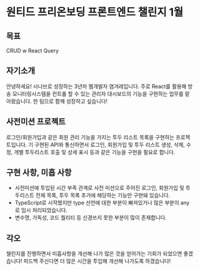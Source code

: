 # 원티드 프리온보딩 프론트엔드 챌린지 1월
## 목표
CRUD w React Query

## 자기소개
안녕하세요!
시나브로 성장하는 3년차 웹개발자 염겨레입니다.
주로 React를 활용해 방송 모니터링시스템을 컨트롤 할 수 있는
관리자 대시보드의 기능을 구현하는 업무를 맡아왔습니다.
한 팀으로 함께 성장하고 싶습니다!

## 사전미션 프로젝트
로그인/회원가입과 같은 회원 관리 기능을 가지는 투두 리스트 목록을 구현하는 프로젝트입니다. 
기 구현된 API와 통신하면서 로그인, 회원가입 및 투두 리스트 생성, 삭제, 수정, 개별 투두리스트 호출 및 상세 표시 등과 같은 기능을 구현을 필요로 합니다.

## 구현 사항, 미흡 사항
- 사전미션에 투입된 시간 부족 관계로 사전 미션으로 주어진 로그인, 회원가입 및 투두리스트 전체 목록, 투두 목록 추가에 해당하는 기능만 구현돼 있습니다.
- TypeScript로 시작했지만 type 선언에 대한 부분이 빠져있거나 많은 부분이 any로 임시 처리되었습니다.
- 변수명, 가독성, 코드 퀄리티 등 신경쓰지 못한 부분이 많이 존재합니다.

## 각오
챌린지를 진행하면서 미흡사항을 개선해 나가 많은 것을 얻어가는 기회가 되었으면 좋겠습니다! 피드백 주신다면 더 많은 시간을 투입해 개선해 나가도록 하겠습니다!